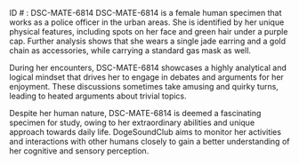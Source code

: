 ID # : DSC-MATE-6814
DSC-MATE-6814 is a female human specimen that works as a police officer in the urban areas. She is identified by her unique physical features, including spots on her face and green hair under a purple cap. Further analysis shows that she wears a single jade earring and a gold chain as accessories, while carrying a standard gas mask as well.

During her encounters, DSC-MATE-6814 showcases a highly analytical and logical mindset that drives her to engage in debates and arguments for her enjoyment. These discussions sometimes take amusing and quirky turns, leading to heated arguments about trivial topics.

Despite her human nature, DSC-MATE-6814 is deemed a fascinating specimen for study, owing to her extraordinary abilities and unique approach towards daily life. DogeSoundClub aims to monitor her activities and interactions with other humans closely to gain a better understanding of her cognitive and sensory perception.